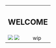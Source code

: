 <table align="center">
  <tr>
    <th align="center" colspan="2"><h2>WELCOME</h2></th>
  </tr>
  <tr>
    <td> <img src="https://i.postimg.cc/6QP9s3TZ/pony-town-did-babygirl-stand-3x.png"> <img src="https://i.postimg.cc/rps8YWyc/pony-town-did-babyboy-stand-3x.png"> </td>
     <td>wip</td>
  </tr>
</table>
